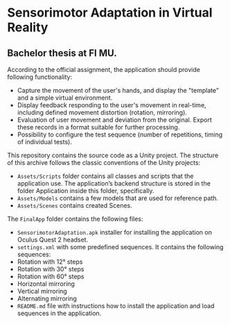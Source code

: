 # Sensorimotor Adaptation in Virtual Reality
## Bachelor thesis at FI MU.

According to the official assignment, the application should provide
following functionality:
- Capture the movement of the user's hands, and display the "template"
and a simple virtual environment.
- Display feedback responding to the user's movement in real-time,
including defined movement distortion (rotation, mirroring).
- Evaluation of user movement and deviation from the original. Export
these records in a format suitable for further processing.
- Possibility to configure the test sequence (number of repetitions, timing
of individual tests).

This repository contains the source code as a Unity
project. The structure of this archive follows the classic conventions of the
Unity projects:
- `Assets/Scripts` folder contains all classes and scripts that the
application use. The application’s backend structure is stored in the
folder Application inside this folder, specifically.
- `Assets/Models` contains a few models that are used for reference
path.
- `Assets/Scenes` contains created Scenes.

The `FinalApp` folder contains the following files:
- `SensorimotorAdaptation.apk` installer for installing the
application on Oculus Quest 2 headset.
- `settings.xml` with some predefined sequences. It contains the
following sequences:
- Rotation with 12° steps
- Rotation with 30° steps
- Rotation with 60° steps
- Horizontal mirroring
- Vertical mirroring
- Alternating mirroring
- `README.md` file with instructions how to install the application and
load sequences in the application.


